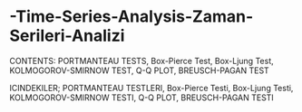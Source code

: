 # -Time-Series-Analysis-Zaman-Serileri-Analizi
CONTENTS:  PORTMANTEAU TESTS, Box-Pierce Test, Box-Ljung Test, KOLMOGOROV-SMIRNOW TEST,  Q-Q PLOT, BREUSCH-PAGAN TEST

ICINDEKILER;
PORTMANTEAU TESTLERI,
Box-Pierce Testi,
Box-Ljung Testi,
KOLMOGOROV-SMIRNOW TESTI,
Q-Q PLOT,
BREUSCH-PAGAN TESTI

